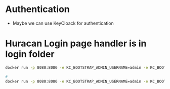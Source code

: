 # Authentication
- Maybe we can use KeyCloack for authentication

# Huracan Login page handler is in login folder
```bash
docker run -p 8080:8080 -e KC_BOOTSTRAP_ADMIN_USERNAME=admin -e KC_BOOTSTRAP_ADMIN_PASSWORD=admin quay.io/keycloak/keycloak:26.0.1 start-dev

#
docker run -p 8080:8080 -e KC_BOOTSTRAP_ADMIN_USERNAME=admin -e KC_BOOTSTRAP_ADMIN_PASSWORD=admin testloginserver

```